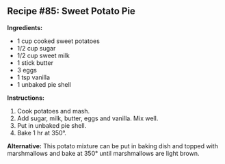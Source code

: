 ## Recipe #85: Sweet Potato Pie

**Ingredients:**
- 1 cup cooked sweet potatoes
- 1/2 cup sugar
- 1/2 cup sweet milk
- 1 stick butter
- 3 eggs
- 1 tsp vanilla
- 1 unbaked pie shell

**Instructions:**
1. Cook potatoes and mash.
2. Add sugar, milk, butter, eggs and vanilla. Mix well.
3. Put in unbaked pie shell.
4. Bake 1 hr at 350°.

**Alternative:** This potato mixture can be put in baking dish and topped with marshmallows and bake at 350° until marshmallows are light brown.